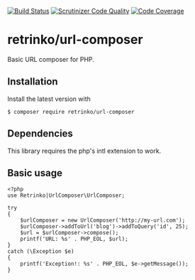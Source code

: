 [![Build Status](https://travis-ci.org/retrinko/url-composer.svg?branch=master)](https://travis-ci.org/retrinko/url-composer)
[![Scrutinizer Code Quality](https://scrutinizer-ci.com/g/retrinko/url-composer/badges/quality-score.png?b=master)](https://scrutinizer-ci.com/g/retrinko/url-composer/?branch=master)
[![Code Coverage](https://scrutinizer-ci.com/g/retrinko/url-composer/badges/coverage.png?b=master)](https://scrutinizer-ci.com/g/retrinko/url-composer/?branch=master)

# retrinko/url-composer

Basic URL composer for PHP.

##  Installation

Install the latest version with

    $ composer require retrinko/url-composer
    
## Dependencies

This library requires the php's intl extension to work.

##  Basic usage

    <?php
    use Retrinko|UrlComposer\UrlComposer;
    
    try
    {
        $urlComposer = new UrlComposer('http://my-url.com');
        $urlComposer->addToUrl('blog')->addToQuery('id', 25);
        $url = $urlComposer->compose();
        printf('URL: %s' . PHP_EOL, $url);
    }
    catch (\Exception $e)
    {
        printf('Exception!: %s' . PHP_EOL, $e->getMessage());
    }
